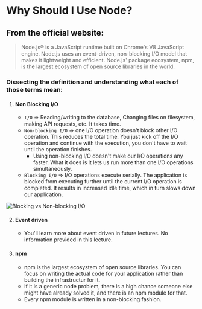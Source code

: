 # Why Should I Use Node?

## From the official website:
> Node.js® is a JavaScript runtime built on Chrome's V8 JavaScript engine. Node.js uses an event-driven, non-blocking I/O model that makes it lightweight and efficient. Node.js' package ecosystem, npm, is the largest ecosystem of open source libraries in the world.

### Dissecting the definition and understanding what each of those terms mean:

1. #### Non Blocking I/O
    - `I/O` => Reading/writing to the database, Changing files on filesystem, making API requests, etc. It takes time.
    - `Non-blocking I/O` => one I/O operation doesn't block other I/O operation. This reduces the total time. You just kick off the I/O operation and continue with the execution, you don't have to wait until the operation finishes.
        - Using non-blocking I/O doesn't make our I/O operations any faster. What it does is it lets us run more than one I/O operations simultaneously.
    - `Blocking I/O` => I/O operations execute serially. The application is blocked from executing further until the current I/O operation is completed. It results in increased idle time, which in turn slows down our application. 

![Blocking vs Non-blocking I/O]('../images/blocking-vs-non-blocking-io.png' 'Blocking vs Non-blocking I/O')

2. #### Event driven
    - You'll learn more about event driven in future lectures. No information provided in this lecture.

3. #### npm
    - npm is the largest ecosystem of open source libraries. You can focus on writing the actual code for your application rather than building the infrastructur for it.
    - If it is a generic node problem, there is a high chance someone else might have already solved it, and there is an npm module for that.
    - Every npm module is written in a non-blocking fashion.